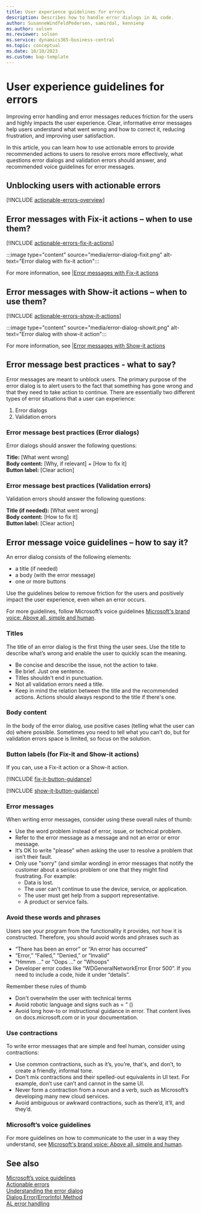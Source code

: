```yaml
---
title: User experience guidelines for errors
description: Describes how to handle error dialogs in AL code.
author: SusanneWindfeldPedersen, samirdal, kennienp
ms.author: solsen
ms.reviewer: solsen
ms.service: dynamics365-business-central
ms.topic: conceptual
ms.date: 10/10/2023
ms.custom: bap-template
---
```


# User experience guidelines for errors

Improving error handling and error messages reduces friction for the users and highly impacts the user experience. Clear, informative error messages help users understand what went wrong and how to correct it, reducing frustration, and improving user satisfaction. 

In this article, you can learn how to use actionable errors to provide recommended actions to users to resolve errors more effectively, what questions error dialogs and validation errors should answer, and recommended voice guidelines for error messages.


## Unblocking users with actionable errors

[!INCLUDE [actionable-errors-overview](includes/include-actionable-errors-overview.md)]

## Error messages with Fix-it actions – when to use them?

[!INCLUDE [actionable-errors-fix-it-actions](includes/include-actionable-errors-fix-it-actions.md)]

:::image type="content" source="media/error-dialog-fixit.png" alt-text="Error dialog with fix-it action":::

For more information, see |[Error messages with Fix-it actions](devenv-actionable-errors.md#fix-it-actions)

## Error messages with Show-it actions – when to use them?

[!INCLUDE [actionable-errors-show-it-actions](includes/include-actionable-errors-show-it-actions.md)]

:::image type="content" source="media/error-dialog-showit.png" alt-text="Error dialog with show-it action":::

For more information, see |[Error messages with Show-it actions](devenv-actionable-errors.md#show-it-actions)


## Error message best practices - what to say?

Error messages are meant to unblock users. The primary purpose of the error dialog is to alert users to the fact that something has gone wrong and that they need to take action to continue. There are essentially two different types of error situations that a user can experience:
1. Error dialogs
2. Validation errors

### Error message best practices (Error dialogs)
Error dialogs should answer the following questions:

**Title:** [What went wrong]  
**Body content:** [Why, if relevant] + [How to fix it]  
**Button label:** [Clear action]  

### Error message best practices (Validation errors)
Validation errors should answer the following questions:

**Title (if needed):** [What went wrong]  
**Body content:** [How to fix it]  
**Button label:** [Clear action]  


## Error message voice guidelines – how to say it?
An error dialog consists of the following elements:
- a title (if needed)
- a body (with the error message)
- one or more buttons

Use the guidelines below to remove friction for the users and positively impact the user experience, even when an error occurs.

For more guidelines, follow Microsoft’s voice guidelines [Microsoft's brand voice: Above all, simple and human](https://learn.microsoft.com/style-guide/brand-voice-above-all-simple-human).


### Titles
The title of an error dialog is the first thing the user sees. Use the title to describe what’s wrong and enable the user to quickly scan the meaning.

- Be concise and describe the issue, not the action to take.
- Be brief. Just one sentence.
- Titles shouldn't end in punctuation.
- Not all validation errors need a title.  
- Keep in mind the relation between the title and the recommended actions. Actions should always respond to the title if there's one. 

### Body content

In the body of the error dialog, use positive cases (telling what the user can do) where possible. Sometimes you need to tell what you can’t do, but for validation errors space is limited, so focus on the solution.

### Button labels (for Fix-it and Show-it actions)
If you can, use a Fix-it action or a Show-it action. 

[!INCLUDE [fix-it-button-guidance](includes/include-fix-it-button-guidance.md)]

[!INCLUDE [show-it-button-guidance](includes/include-show-it-button-guidance.md)]

### Error messages
When writing error messages, consider using these overall rules of thumb:

- Use the word problem instead of error, issue, or technical problem. 
- Refer to the error message as a message and not an error or error message.  
- It’s OK to write "please" when asking the user to resolve a problem that isn’t their fault. 
- Only use "sorry" (and similar wording) in error messages that notify the customer about a serious problem or one that they might find frustrating. For example:
  - Data is lost. 
  - The user can't continue to use the device, service, or application. 
  - The user must get help from a support representative.  
  - A product or service fails. 

### Avoid these words and phrases
Users see your program from the functionality it provides, not how it is constructed. Therefore, you should avoid words and phrases such as

- “There has been an error” or “An error has occurred”  
- “Error,” “Failed,” “Denied,” or “Invalid”
- "Hmmm ..." or "Oops ..." or "Whoops"
- Developer error codes like “WDGeneralNetworkError Error 500”. If you need to include a code, hide it under “details”. 

Remember these rules of thumb
- Don't overwhelm the user with technical terms
- Avoid robotic language and signs such as = “ ()
- Avoid long how-to or instructional guidance in error. That content lives on docs.microsoft.com or in your documentation.

### Use contractions
To write error messages that are simple and feel human, consider using contractions:

- Use common contractions, such as it’s, you’re, that's, and don’t, to create a friendly, informal tone.
- Don't mix contractions and their spelled-out equivalents in UI text. For example, don’t use can’t and cannot in the same UI.
- Never form a contraction from a noun and a verb, such as Microsoft’s developing many new cloud services.
- Avoid ambiguous or awkward contractions, such as there’d, it’ll, and they’d.

### Microsoft’s voice guidelines
For more guidelines on how to communicate to the user in a way they understand, see [Microsoft's brand voice: Above all, simple and human](https://learn.microsoft.com/style-guide/brand-voice-above-all-simple-human).


## See also
[Microsoft’s voice guidelines](https://learn.microsoft.com/style-guide/brand-voice-above-all-simple-human)   
[Actionable errors](devenv-actionable-errors.md)   
[Understanding the error dialog](devenv-error-dialog.md)  
[Dialog.Error(ErrorInfo) Method](methods-auto/dialog/dialog-error-errorinfo-method.md)  
[AL error handling](devenv-al-error-handling.md)  
